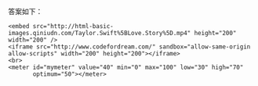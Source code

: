 答案如下：

    <embed src="http://html-basic-images.qiniudn.com/Taylor.Swift%5BLove.Story%5D.mp4" height="200" width="200" />
    <iframe src="http://www.codefordream.com/" sandbox="allow-same-origin allow-scripts" width="200" height="200"></iframe>
    <br>
    <meter id="mymeter" value="40" min="0" max="100" low="30" high="70"
           optimum="50"></meter>